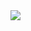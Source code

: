 <!-- ### Hi there 👋 -->

<!--
**t-aono/t-aono** is a ✨ _special_ ✨ repository because its `README.md` (this file) appears on your GitHub profile.

Here are some ideas to get you started:

- 🔭 I’m currently working on ...
- 🌱 I’m currently learning ...
- 👯 I’m looking to collaborate on ...
- 🤔 I’m looking for help with ...
- 💬 Ask me about ...
- 📫 How to reach me: ...
- 😄 Pronouns: ...
- ⚡ Fun fact: ...
-->

<!-- 
<a href="https://github.com/anuraghazra/github-readme-stats">
  <img src="https://github-readme-stats.vercel.app/api?username=t-aono&show_icons=true&count_private=true" height="200px" />
</a>
<a href="https://github.com/anuraghazra/github-readme-stats">
  <img src="https://github-readme-stats.vercel.app/api/top-langs/?username=t-aono&layout=compact&langs_count=10" height="200px" />
  <img src="https://github-readme-stats.vercel.app/api/top-langs/?username=t-aono&layout=compact&hide=php,blade,shell&custom_title=Frontend Used Language" />
</a>
-->
<a href="https://github.com/ryo-ma/github-profile-trophy">
  <img src="https://github-profile-trophy.vercel.app/?username=t-aono" />
</a>
